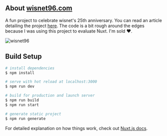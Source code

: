 ## About [wisnet96.com](https://www.wisnet96.com)

A fun project to celebrate wisnet's 25th anniversary. You can read an article detailing the project [here](https://www.wisnet.com/rebuilding-a-throwback-96-website-with-modern-web-technologies/). The code is a bit rough around the edges because I was using this project to evaluate Nuxt. I'm sold ❤️.    

![wisnet96](https://lh6.googleusercontent.com/0iqO4jeklPtqwJL3RHYJ4z0m2ux6ZW4hKjKIQ4dDwN8mZJs24LDt1GNrmeqBFVFV-UviAVGCChgvY8kw8McQlRQ7P6V7QBQAXCWAMagAnSk1e5_JIc70Z0_2KiTRTTgoQagJxKm1)

## Build Setup

```bash
# install dependencies
$ npm install

# serve with hot reload at localhost:3000
$ npm run dev

# build for production and launch server
$ npm run build
$ npm run start

# generate static project
$ npm run generate
```

For detailed explanation on how things work, check out [Nuxt.js docs](https://nuxtjs.org).
